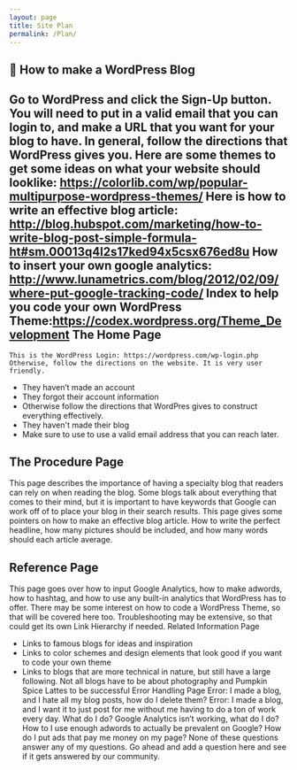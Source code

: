 ```yaml
---
layout: page
title: Site Plan
permalink: /Plan/
--- 
```



How to make a WordPress Blog
----
Go to WordPress and click the Sign-Up button.
You will need to put in a valid email that you can login to, and make a URL that you want for your blog to have. In general, follow the directions that WordPress gives you.
Here are some themes to get some ideas on what your website should looklike: https://colorlib.com/wp/popular-multipurpose-wordpress-themes/
Here is how to write an effective blog article: http://blog.hubspot.com/marketing/how-to-write-blog-post-simple-formula-ht#sm.00013q4l2s17ked94x5csx676ed8u
How to insert your own google analytics: http://www.lunametrics.com/blog/2012/02/09/where-put-google-tracking-code/
Index to help you code your own WordPress Theme:https://codex.wordpress.org/Theme_Development
The Home Page
-------------

	This is the WordPress Login: https://wordpress.com/wp-login.php
	Otherwise, follow the directions on the website. It is very user friendly. 
		

 - They haven’t made an account 
 - They forgot their account information 		
 - Otherwise follow the directions that WordPres gives to construct everything effectively. 
 - They haven't made their blog
 - Make sure to use to use a valid email address that you can reach later.

The Procedure Page
-------------
This page describes the importance of having a specialty blog that readers can rely on when reading the blog. Some blogs talk about everything that comes to their mind, but it is important to have keywords that Google can work off of to place your blog in their search results.
This page gives some pointers on how to make an effective blog article. How to write the perfect headline, how many pictures should be included, and how many words should each article average.  

 Reference Page
-------------
This page goes over how to input Google Analytics, how to make adwords, how to hashtag, and how to use any built-in analytics that WordPress has to offer.
There may be some interest on how to code a WordPress Theme, so that will be covered here too. Troubleshooting may be extensive, so that could get its own Link Hierarchy if needed. 
Related Information Page
  - Links to famous blogs for ideas and inspiration
  - Links to color schemes and design elements that look good if you want to code your own theme
  - Links to blogs that are more technical in nature, but still have a large following. Not all blogs have to be about photography and Pumpkin Spice Lattes to be successful 
Error Handling Page
Error: I made a blog, and I hate all my blog posts, how do I delete them?
Error: I made a blog, and I want it to just post for me without me having to do a ton of work every day. What do I do?
Google Analytics isn’t working, what do I do?
How to I use enough adwords to actually be prevalent on Google?
How do I put ads that pay me money on my page?
None of these questions answer any of my questions. 
Go ahead and add a question here and see if it gets answered by our community. 

